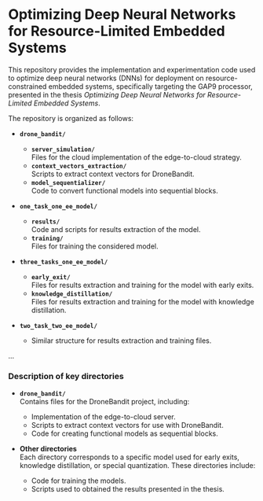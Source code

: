 # Optimizing Deep Neural Networks for Resource-Limited Embedded Systems

This repository provides the implementation and experimentation code used to optimize deep neural networks (DNNs) for deployment on resource-constrained embedded systems, specifically targeting the GAP9 processor, presented in the thesis *Optimizing Deep Neural Networks for Resource-Limited Embedded Systems*.

The repository is organized as follows:

- **`drone_bandit/`**
  - **`server_simulation/`**  
    Files for the cloud implementation of the edge-to-cloud strategy.
  - **`context_vectors_extraction/`**  
    Scripts to extract context vectors for DroneBandit.
  - **`model_sequentializer/`**  
    Code to convert functional models into sequential blocks.

- **`one_task_one_ee_model/`**
  - **`results/`**  
    Code and scripts for results extraction of the model.
  - **`training/`**  
    Files for training the considered model.

- **`three_tasks_one_ee_model/`**
  - **`early_exit/`**  
    Files for results extraction and training for the model with early exits.
  - **`knowledge_distillation/`**  
    Files for results extraction and training for the model with knowledge distillation.

- **`two_task_two_ee_model/`**
  - Similar structure for results extraction and training files.

... 


### Description of key directories

- **`drone_bandit/`**  
  Contains files for the DroneBandit project, including:
  - Implementation of the edge-to-cloud server.
  - Scripts to extract context vectors for use with DroneBandit.
  - Code for creating functional models as sequential blocks.

- **Other directories**  
  Each directory corresponds to a specific model used for early exits, knowledge distillation, or special quantization. These directories include:
  - Code for training the models.
  - Scripts used to obtained the results presented in the thesis.
